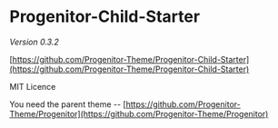 # Progenitor-Child-Starter

*Version 0.3.2*

[https://github.com/Progenitor-Theme/Progenitor-Child-Starter](https://github.com/Progenitor-Theme/Progenitor-Child-Starter)

MIT Licence

You need the parent theme -- [https://github.com/Progenitor-Theme/Progenitor](https://github.com/Progenitor-Theme/Progenitor)

